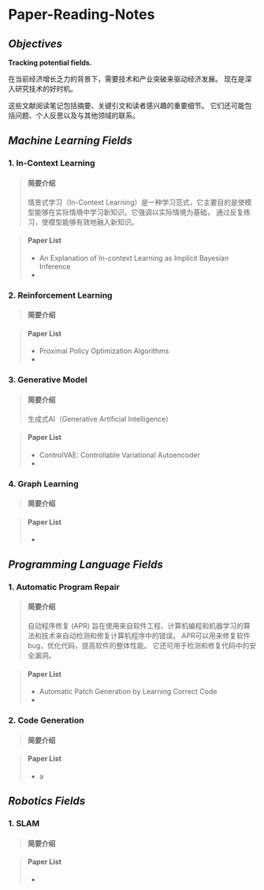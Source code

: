 # Paper-Reading-Notes

## *Objectives*

**Tracking potential fields.**

在当前经济增长乏力的背景下，需要技术和产业突破来驱动经济发展。 现在是深入研究技术的好时机。

这些文献阅读笔记包括摘要、关键引文和读者感兴趣的重要细节。 它们还可能包括问题、个人反思以及与其他领域的联系。

## *Machine Learning Fields*

### 1. In-Context Learning

> #### 简要介绍
> 情景式学习（In-Context Learning）是一种学习范式，它主要目的是使模型能够在实际情境中学习新知识。它强调以实际情境为基础，
> 通过反复练习，使模型能够有效地融入新知识。

> #### Paper List
> * An Explanation of In-context Learning as Implicit Bayesian Inference
> *

### 2. Reinforcement Learning

> #### 简要介绍
>

> #### Paper List
> * Proximal Policy Optimization Algorithms
> *


### 3. Generative Model

> #### 简要介绍
> 生成式AI（Generative Artificial Intelligence）

> #### Paper List
> * ControlVAE: Controllable Variational Autoencoder
> *


### 4. Graph Learning

> #### 简要介绍
> 

> #### Paper List
> * 


## *Programming Language Fields*

### 1. Automatic Program Repair

> #### 简要介绍
> 自动程序修复 (APR) 旨在使用来自软件工程、计算机编程和机器学习的算法和技术来自动检测和修复计算机程序中的错误。
> APR可以用来修复软件bug，优化代码，提高软件的整体性能。 它还可用于检测和修复代码中的安全漏洞。

> #### Paper List
> * Automatic Patch Generation by Learning Correct Code
> * 


### 2. Code Generation

> #### 简要介绍
> 

> #### Paper List
> * a



## *Robotics Fields*

### 1. SLAM

> #### 简要介绍
> 

> #### Paper List
> * 